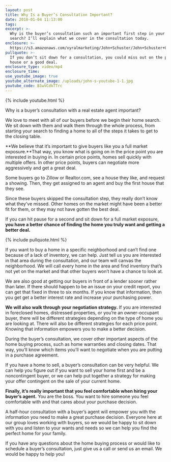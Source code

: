 ```yaml
---
layout: post
title: Why Is a Buyer’s Consultation Important?
date: 2018-01-04 11:13:00
tags:
excerpt: >-
  Why is the buyer’s consultation such an important first step in your home
  search? I’ll explain what we cover in the consultation today.
enclosure: >-
  https://s3.amazonaws.com/vyralmarketing/John+Schuster/John+Schuster+Group-+Why+Is+a+Buyer%2527s+Consultation+Important%253F+(1).mp4
pullquote: >-
  If you don’t sit down for a consultation, you could miss out on the perfect
  house or a good deal.
enclosure_type: video/mp4
enclosure_time:
use_youtube_image: true
youtube_alternate_image: /uploads/john-s-youtube-1-1.jpg
youtube_code: B1wVCdkTTrc
---
```



{% include youtube.html %}

Why is a buyer’s consultation with a real estate agent important?

We love to meet with all of our buyers before we begin their home search. We sit down with them and walk them through the whole process, from starting your search to finding a home to all of the steps it takes to get to the closing table.

**We believe that it’s important to give buyers like you a full market exposure.**That way, you know what is going on in the price point you are interested in buying in. In certain price points, homes sell quickly with multiple offers. In other price points, buyers can negotiate more aggressively and get a great deal.

Some buyers go to Zillow or Realtor.com, see a house they like, and request a showing. Then, they get assigned to an agent and buy the first house that they see.

Since these buyers skipped the consultation step, they really don’t know what they’ve missed. Other homes on the market might have been a better fit for them, or they may not have gotten the best deal.

If you can hit pause for a second and sit down for a full market exposure, **you have a better chance of finding the home you truly want and getting a better deal.**

{% include pullquote.html %}

If you want to buy a home in a specific neighborhood and can’t find one because of a lack of inventory, we can help. Just tell us you are interested in that area during the consultation, and our team will canvas the neighborhood. We will call every home in the area and find inventory that’s not yet on the market and that other buyers won’t have a chance to look at.

We are also good at getting our buyers in front of a lender sooner rather than later. If there should happen to be an issue on your credit report, you can get that fixed in three to six months. If you know that information, then you get get a better interest rate and increase your purchasing power.

**We will also walk through your negotiation strategy.** If you are interested in foreclosed homes, distressed properties, or you’re an owner-occupant buyer, there will be different strategies depending on the type of home you are looking at. There will also be different strategies for each price point. Knowing that information empowers you to make a better decision.

During the buyer’s consultation, we cover other important aspects of the home buying process, such as home warranties and closing dates. That way, you’ll know which items you’ll want to negotiate when you are putting in a purchase agreement.

If you have a home to sell, a buyer’s consultation can be very helpful. We can help you figure out if you want to sell your home first and be a noncontingent buyer, or we can help put together a strategy for making your offer contingent on the sale of your current home.

**Finally, it’s really important that you feel comfortable when hiring your buyer’s agent.** You are the boss. You want to hire someone you feel comfortable with and that cares about your purchase decision.

A half-hour consultation with a buyer’s agent will empower you with the information you need to make a great purchase decision. Everyone here at our group loves working with buyers, so we would be happy to sit down with you and listen to your wants and needs so we can help you find the perfect home for your family.

If you have any questions about the home buying process or would like to schedule a buyer’s consultation, just give us a call or send us an email. We would be happy to help you!